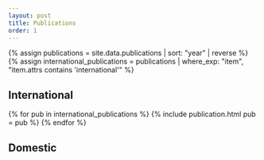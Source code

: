 ```yaml
---
layout: post
title: Publications
order: 1
---
```

{% assign publications = site.data.publications | sort: "year" | reverse %}
{% assign international_publications = publications | where_exp: "item", "item.attrs contains 'international'" %}

<h2>International</h2>

{% for pub in international_publications %}
{% include publication.html pub = pub %} 
{% endfor %}

<h2>Domestic</h2>

